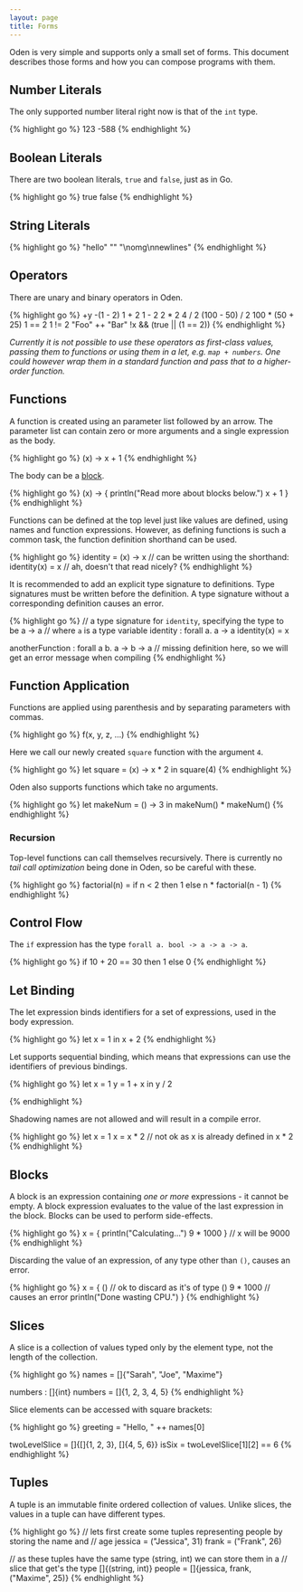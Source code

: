 ```yaml
---
layout: page
title: Forms
---
```


Oden is very simple and supports only a small set of forms. This document
describes those forms and how you can compose programs with them.

## Number Literals

The only supported number literal right now is that of the `int` type.

{% highlight go %}
123
-588
{% endhighlight %}

## Boolean Literals

There are two boolean literals, `true` and `false`, just as in Go.

{% highlight go %}
true
false
{% endhighlight %}

## String Literals

{% highlight go %}
"hello"
""
"\nomg\nnewlines"
{% endhighlight %}

## Operators

There are unary and binary operators in Oden.

{% highlight go %}
+y
-(1 - 2)
1 + 2
1 - 2
2 * 2
4 / 2
(100 - 50) / 2
100 * (50 + 25)
1 == 2
1 != 2
"Foo" ++ "Bar"
!x && (true || (1 == 2))
{% endhighlight %}

*Currently it is not possible to use these operators as first-class values,
passing them to functions or using them in a let, e.g. `map + numbers`. One
could however wrap them in a standard function and pass that to a
higher-order function.*

## Functions

A function is created using an parameter list followed by an arrow. The
parameter list can contain zero or more arguments and a single expression as
the body.

{% highlight go %}
(x) -> x + 1
{% endhighlight %}

The body can be a [block](#blocks).

{% highlight go %}
(x) -> {
  println("Read more about blocks below.")
  x + 1
}
{% endhighlight %}

Functions can be defined at the top level just like values are defined, using
names and function expressions. However, as defining functions is such a common
task, the function definition shorthand can be used.

{% highlight go %}
identity = (x) -> x
// can be written using the shorthand:
identity(x) = x
// ah, doesn't that read nicely?
{% endhighlight %}

It is recommended to add an explicit type signature to definitions. Type
signatures must be written before the definition. A type signature without a
corresponding definition causes an error.

{% highlight go %}
// a type signature for `identity`, specifying the type to be a -> a
// where `a` is a type variable
identity : forall a. a -> a
identity(x) = x

anotherFunction : forall a b. a -> b -> a
// missing definition here, so we will get an error message when compiling
{% endhighlight %}

## Function Application

Functions are applied using parenthesis and by separating parameters with
commas.

{% highlight go %}
f(x, y, z, ...)
{% endhighlight %}

Here we call our newly created `square` function with the argument `4`.

{% highlight go %}
let square = (x) -> x * 2 in square(4)
{% endhighlight %}

Oden also supports functions which take no arguments.

{% highlight go %}
let makeNum = () -> 3 in makeNum() * makeNum()
{% endhighlight %}

### Recursion

Top-level functions can call themselves recursively. There is currently no
*tail call optimization* being done in Oden, so be careful with these.

{% highlight go %}
factorial(n) = if n < 2 then 1 else n * factorial(n - 1)
{% endhighlight %}

## Control Flow

The `if` expression has the type `forall a. bool -> a -> a -> a`.

{% highlight go %}
if 10 + 20 == 30 then 1 else 0
{% endhighlight %}

## Let Binding

The let expression binds identifiers for a set of expressions, used
in the body expression.

{% highlight go %}
let x = 1 in x + 2
{% endhighlight %}

Let supports sequential binding, which means that expressions can
use the identifiers of previous bindings.

{% highlight go %}
let x = 1
    y = 1 + x
    in y / 2

{% endhighlight %}

Shadowing names are not allowed and will result in a compile error.

{% highlight go %}
let x = 1
    x = x * 2 // not ok as x is already defined
    in x * 2
{% endhighlight %}

## Blocks

A block is an expression containing *one or more* expressions - it cannot be
empty. A block expression evaluates to the value of the last expression in the
block. Blocks can be used to perform side-effects.

{% highlight go %}
x = {
  println("Calculating...")
  9 * 1000
}
// x will be 9000
{% endhighlight %}

Discarding the value of an expression, of any type other than `()`, causes an
error.

{% highlight go %}
x = {
  ()       // ok to discard as it's of type ()
  9 * 1000 // causes an error
  println("Done wasting CPU.")
}
{% endhighlight %}

## Slices

A slice is a collection of values typed only by the element type, not the
length of the collection.

{% highlight go %}
names = []{"Sarah", "Joe", "Maxime"}

numbers : []{int}
numbers = []{1, 2, 3, 4, 5}
{% endhighlight %}

Slice elements can be accessed with square brackets:

{% highlight go %}
greeting = "Hello, " ++ names[0]

twoLevelSlice = []{[]{1, 2, 3}, []{4, 5, 6}}
isSix = twoLevelSlice[1][2] == 6
{% endhighlight %}


## Tuples

A tuple is an immutable finite ordered collection of values. Unlike slices, the
values in a tuple can have different types.

{% highlight go %}
// lets first create some tuples representing people by storing the name and
// age
jessica = ("Jessica", 31)
frank = ("Frank", 26)

// as these tuples have the same type (string, int) we can store them in a
// slice that get's the type []{(string, int)}
people = []{jessica, frank, ("Maxime", 25)}
{% endhighlight %}
